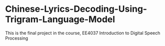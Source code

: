 # Chinese-Lyrics-Decoding-Using-Trigram-Language-Model
This is the final project in the course, EE4037 Introduction to Digital Speech Processing
